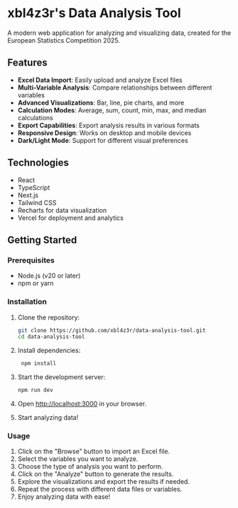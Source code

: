 # xbl4z3r's Data Analysis Tool

A modern web application for analyzing and visualizing data, created for the European Statistics Competition 2025.

## Features

- **Excel Data Import**: Easily upload and analyze Excel files
- **Multi-Variable Analysis**: Compare relationships between different variables
- **Advanced Visualizations**: Bar, line, pie charts, and more
- **Calculation Modes**: Average, sum, count, min, max, and median calculations
- **Export Capabilities**: Export analysis results in various formats
- **Responsive Design**: Works on desktop and mobile devices
- **Dark/Light Mode**: Support for different visual preferences

## Technologies

- React
- TypeScript
- Next.js
- Tailwind CSS
- Recharts for data visualization
- Vercel for deployment and analytics

## Getting Started

### Prerequisites

- Node.js (v20 or later)
- npm or yarn

### Installation

1. Clone the repository:
   ```bash
   git clone https://github.com/xbl4z3r/data-analysis-tool.git
   cd data-analysis-tool
   ```
   
2. Install dependencies:
   ```bash
    npm install
    ```
   
3. Start the development server:
    ```bash
    npm run dev
    ```
   
4. Open [http://localhost:3000](http://localhost:3000) in your browser.
5. Start analyzing data!

### Usage

1. Click on the "Browse" button to import an Excel file.
2. Select the variables you want to analyze.
3. Choose the type of analysis you want to perform.
4. Click on the "Analyze" button to generate the results.
5. Explore the visualizations and export the results if needed.
6. Repeat the process with different data files or variables.
7. Enjoy analyzing data with ease!